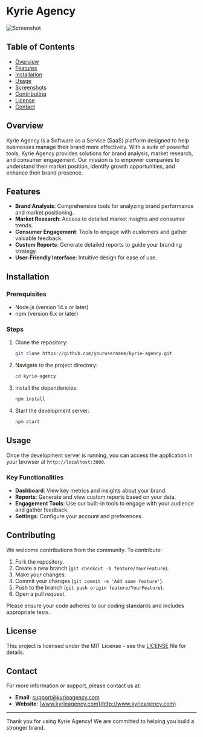 # Kyrie Agency

![Screenshot](./kyrie-Agency/assets/images/screenshot.PNG)

## Table of Contents

- [Overview](#overview)
- [Features](#features)
- [Installation](#installation)
- [Usage](#usage)
- [Screenshots](#screenshots)
- [Contributing](#contributing)
- [License](#license)
- [Contact](#contact)

## Overview

Kyrie Agency is a Software as a Service (SaaS) platform designed to help businesses manage their brand more effectively. With a suite of powerful tools, Kyrie Agency provides solutions for brand analysis, market research, and consumer engagement. Our mission is to empower companies to understand their market position, identify growth opportunities, and enhance their brand presence.

## Features

- **Brand Analysis**: Comprehensive tools for analyzing brand performance and market positioning.
- **Market Research**: Access to detailed market insights and consumer trends.
- **Consumer Engagement**: Tools to engage with customers and gather valuable feedback.
- **Custom Reports**: Generate detailed reports to guide your branding strategy.
- **User-Friendly Interface**: Intuitive design for ease of use.

## Installation

### Prerequisites

- Node.js (version 14.x or later)
- npm (version 6.x or later)

### Steps

1. Clone the repository:
   ```sh
   git clone https://github.com/yourusername/kyrie-agency.git
   ```
2. Navigate to the project directory:
   ```sh
   cd kyrie-agency
   ```
3. Install the dependencies:
   ```sh
   npm install
   ```
4. Start the development server:
   ```sh
   npm start
   ```

## Usage

Once the development server is running, you can access the application in your browser at `http://localhost:3000`.

### Key Functionalities

- **Dashboard**: View key metrics and insights about your brand.
- **Reports**: Generate and view custom reports based on your data.
- **Engagement Tools**: Use our built-in tools to engage with your audience and gather feedback.
- **Settings**: Configure your account and preferences.

## Contributing

We welcome contributions from the community. To contribute:

1. Fork the repository.
2. Create a new branch (`git checkout -b feature/YourFeature`).
3. Make your changes.
4. Commit your changes (`git commit -m 'Add some feature'`).
5. Push to the branch (`git push origin feature/YourFeature`).
6. Open a pull request.

Please ensure your code adheres to our coding standards and includes appropriate tests.

## License

This project is licensed under the MIT License - see the [LICENSE](LICENSE) file for details.

## Contact

For more information or support, please contact us at:

- **Email**: support@kyrieagency.com
- **Website**: [www.kyrieagency.com](http://www.kyrieagency.com)

---

Thank you for using Kyrie Agency! We are committed to helping you build a stronger brand.